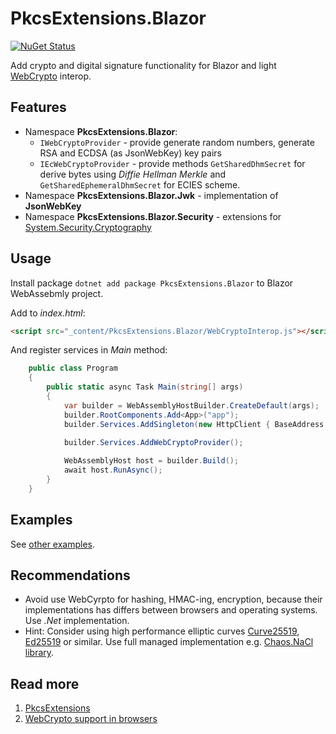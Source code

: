 # PkcsExtensions.Blazor
[![NuGet Status](http://img.shields.io/nuget/v/PkcsExtensions.Blazor.svg?style=flat)](https://www.nuget.org/packages/PkcsExtensions.Blazor/)

 Add crypto and digital signature functionality for Blazor and light [WebCrypto](https://developer.mozilla.org/en-US/docs/Web/API/Web_Crypto_API) interop.

 ## Features
 - Namespace **PkcsExtensions.Blazor**:
   - `IWebCryptoProvider` - provide generate random numbers, generate RSA and ECDSA (as JsonWebKey) key pairs
   - `IEcWebCryptoProvider` - provide methods `GetSharedDhmSecret` for derive bytes using _Diffie Hellman Merkle_ and `GetSharedEphemeralDhmSecret` for ECIES scheme.
- Namespace **PkcsExtensions.Blazor.Jwk** - implementation of __JsonWebKey__
- Namespace **PkcsExtensions.Blazor.Security** - extensions for [System.Security.Cryptography](https://docs.microsoft.com/en-us/dotnet/api/system.security.cryptography?view=netstandard-2.1)

## Usage
Install package `dotnet add package PkcsExtensions.Blazor` to Blazor WebAssebmly project.

Add to _index.html_:
```html
<script src="_content/PkcsExtensions.Blazor/WebCryptoInterop.js"></script>
```

And register services in _Main_ method:
```cs
    public class Program
    {
        public static async Task Main(string[] args)
        {
            var builder = WebAssemblyHostBuilder.CreateDefault(args);
            builder.RootComponents.Add<App>("app");
            builder.Services.AddSingleton(new HttpClient { BaseAddress = new Uri(builder.HostEnvironment.BaseAddress) });
            
            builder.Services.AddWebCryptoProvider();

            WebAssemblyHost host = builder.Build();
            await host.RunAsync();
        }
    }
```
## Examples

See [other examples](Examples/BlazorWebAssemblyExamples.md).

## Recommendations
- Avoid use WebCyrpto for hashing, HMAC-ing, encryption, because their implementations has differs between browsers and operating systems. Use _.Net_ implementation.
- Hint: Consider using high performance elliptic curves [Curve25519](https://en.wikipedia.org/wiki/Curve25519),
[Ed25519](https://en.wikipedia.org/wiki/EdDSA#Ed25519) or similar. Use full managed implementation e.g. [Chaos.NaCl library](https://github.com/CodesInChaos/Chaos.NaCl).

## Read more
1. [PkcsExtensions](https://github.com/harrison314/PkcsExtensions)
1. [WebCrypto support in browsers](https://diafygi.github.io/webcrypto-examples/)
